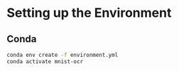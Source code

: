 # Setting up the Environment

## Conda
```bash
conda env create -f environment.yml
conda activate mnist-ocr
```